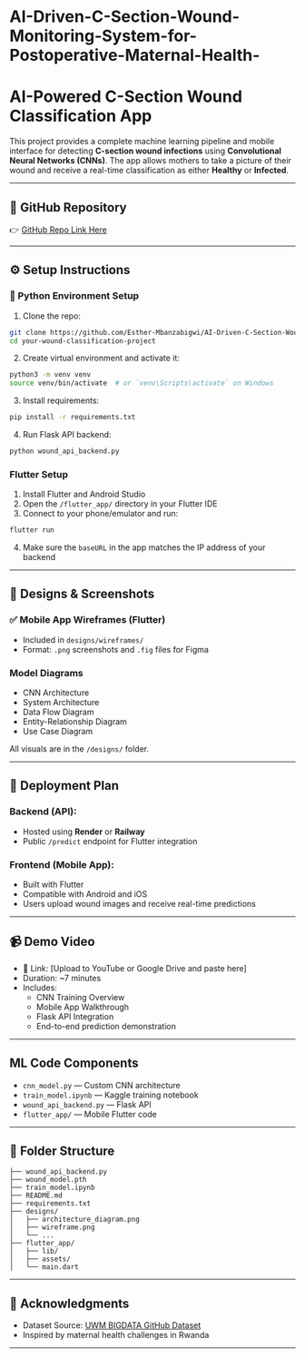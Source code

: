 # AI-Driven-C-Section-Wound-Monitoring-System-for-Postoperative-Maternal-Health-


#  AI-Powered C-Section Wound Classification App

This project provides a complete machine learning pipeline and mobile interface for detecting **C-section wound infections** using **Convolutional Neural Networks (CNNs)**. The app allows mothers to take a picture of their wound and receive a real-time classification as either **Healthy** or **Infected**.

---

## 🔗 GitHub Repository
👉 [GitHub Repo Link Here](https://github.com/Esther-Mbanzabigwi/AI-Driven-C-Section-Wound-Monitoring-System-for-Postoperative-Maternal-Health-.git)

---

## ⚙️ Setup Instructions

### 🐍 Python Environment Setup
1. Clone the repo:
```bash
git clone https://github.com/Esther-Mbanzabigwi/AI-Driven-C-Section-Wound-Monitoring-System-for-Postoperative-Maternal-Health-.git
cd your-wound-classification-project
```

2. Create virtual environment and activate it:
```bash
python3 -m venv venv
source venv/bin/activate  # or `venv\Scripts\activate` on Windows
```

3. Install requirements:
```bash
pip install -r requirements.txt
```

4. Run Flask API backend:
```bash
python wound_api_backend.py
```

###  Flutter Setup
1. Install Flutter and Android Studio
2. Open the `/flutter_app/` directory in your Flutter IDE
3. Connect to your phone/emulator and run:
```bash
flutter run
```

4. Make sure the `baseURL` in the app matches the IP address of your backend

---

## 🎨 Designs & Screenshots

### ✅ Mobile App Wireframes (Flutter)
- Included in `designs/wireframes/`
- Format: `.png` screenshots and `.fig` files for Figma

###  Model Diagrams
- CNN Architecture
- System Architecture
- Data Flow Diagram
- Entity-Relationship Diagram
- Use Case Diagram

All visuals are in the `/designs/` folder.

---

## 🚀 Deployment Plan

### Backend (API):
- Hosted using **Render** or **Railway**
- Public `/predict` endpoint for Flutter integration

### Frontend (Mobile App):
- Built with Flutter
- Compatible with Android and iOS
- Users upload wound images and receive real-time predictions

---

## 📹 Demo Video
- 📼 Link: [Upload to YouTube or Google Drive and paste here]
- Duration: ~7 minutes
- Includes:
  - CNN Training Overview
  - Mobile App Walkthrough
  - Flask API Integration
  - End-to-end prediction demonstration

---

##  ML Code Components

- `cnn_model.py` — Custom CNN architecture
- `train_model.ipynb` — Kaggle training notebook
- `wound_api_backend.py` — Flask API
- `flutter_app/` — Mobile Flutter code

---

## 📂 Folder Structure
```
├── wound_api_backend.py
├── wound_model.pth
├── train_model.ipynb
├── README.md
├── requirements.txt
├── designs/
│   ├── architecture_diagram.png
│   ├── wireframe.png
│   └── ...
├── flutter_app/
│   ├── lib/
│   ├── assets/
│   └── main.dart
```

---

## 🙏 Acknowledgments
- Dataset Source: [UWM BIGDATA GitHub Dataset](https://github.com/uwm-bigdata/wound-classification-using-images-and-locations)
- Inspired by maternal health challenges in Rwanda

---

